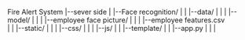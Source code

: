 Fire Alert System
|--sever side
|   |--Face recognition/
|   |    |--data/
|   |    |   |--model/
|   |    |   |--employee face picture/
|   |    |   |--employee features.csv    
|   |    |--static/
|   |    |   |--css/
|   |    |   |--js/
|   |    |--template/
|   |    |--app.py
|
|
|
